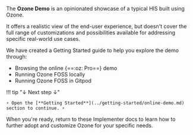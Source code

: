The **Ozone Demo** is an opinionated showcase of a typical HIS built using Ozone.

It offers a realistic view of the end-user experience, but doesn't cover the full range of customizations and possibilities available for addressing specific real-world use cases.

We have created a Getting Started guide to help you explore the demo through:

- Browsing the online {==:oz: Pro==} demo
- Running Ozone FOSS locally
- Running Ozone FOSS in Gitpod

!!! tip "↓ Next step ↓"

    ⚡️ Open the [**Getting Started**](../getting-started/online-demo.md) section to continue. ⚡️

When you're ready, return to these Implementer docs to learn how to further adopt and customize Ozone for your specific needs.